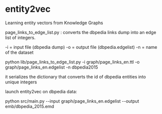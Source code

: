 # entity2vec

Learning entity vectors from Knowledge Graphs

page_links_to_edge_list.py : converts the dbpedia links dump into an edge list of integers.

-i = input file (dbpedia dump)
-o = output file (dbpedia.edgelist)
-n = name of the dataset

python lib/page_links_to_edge_list.py -i graph/page_links_en.ttl -o graph/page_links_en.edgelist -n dbpedia2015

it serializes the dictionary that converts the id of dbpedia entities into unique integers

launch entity2vec on dbpedia data:

python src/main.py --input graph/page_links_en.edgelist --output emb/dbpedia_2015.emd
